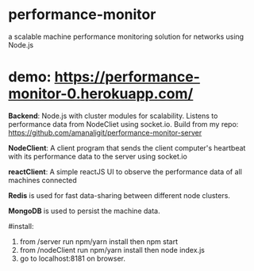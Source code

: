 # performance-monitor
a scalable machine performance monitoring solution for networks using Node.js

# demo: https://performance-monitor-0.herokuapp.com/

**Backend**: Node.js with cluster modules for scalability. Listens to performance data from NodeCliet using socket.io. Build from my repo: https://github.com/amanaligit/performance-monitor-server

**NodeClient**: A client program that sends the client computer's heartbeat with its performance data to the server using socket.io

**reactClient**: A simple reactJS UI to observe the performance data of all machines connected

**Redis** is used for fast data-sharing between different node clusters.

**MongoDB** is used to persist the machine data.

#install:
1. from /server run npm/yarn install then npm start
2. from /nodeClient run npm/yarn install then  node index.js
3. go to localhost:8181 on browser.

